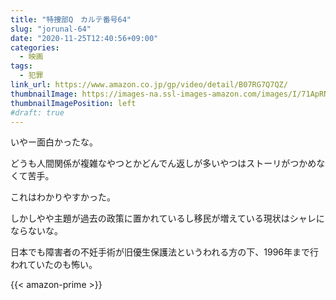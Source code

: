 ```yaml
---
title: "特捜部Q　カルテ番号64"
slug: "jorunal-64"
date: "2020-11-25T12:40:56+09:00"
categories:
  - 映画
tags:
  - 犯罪
link_url: https://www.amazon.co.jp/gp/video/detail/B07RG7Q7QZ/
thumbnailImage: https://images-na.ssl-images-amazon.com/images/I/71ApRNeeWvL._SX300_.jpg
thumbnailImagePosition: left
#draft: true
---
```

いやー面白かったな。
<!--more-->
どうも人間関係が複雑なやつとかどんでん返しが多いやつはストーリがつかめなくて苦手。

これはわかりやすかった。

しかしやや主題が過去の政策に置かれているし移民が増えている現状はシャレにならないな。

日本でも障害者の不妊手術が旧優生保護法というわれる方の下、1996年まで行われていたのも怖い。

{{< amazon-prime >}}
